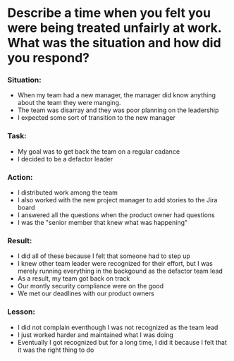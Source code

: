 # Describe a time when you felt you were being treated unfairly at work. What was the situation and how did you respond?

### Situation: 
- When my team had a new manager, the manager did know anything about the team they were manging.
- The team was disarray and they was poor planning on the leadership
- I expected some sort of transition to the new manager

### Task:
- My goal was to get back the team on a regular cadance
- I decided to be a defactor leader

### Action:
- I distributed work among the team
- I also worked with the new project manager to add stories to the Jira board 
- I answered all the questions when the product owner had questions
- I was the "senior member that knew what was happening"

### Result:
- I did all of these because I felt that someone had to step up 
- I knew other team leader were recognized for their effort, but I was merely running everything in the backgound as the defactor team lead
- As a result, my team got back on track
- Our montly security compliance were on the good
- We met our deadlines with our product owners

### Lesson:
- I did not complain eventhough I was not recognized as the team lead
- I just worked harder and maintained what I was doing
- Eventually I got recognized but for a long time, I did it because I felt that it was the right thing to do
